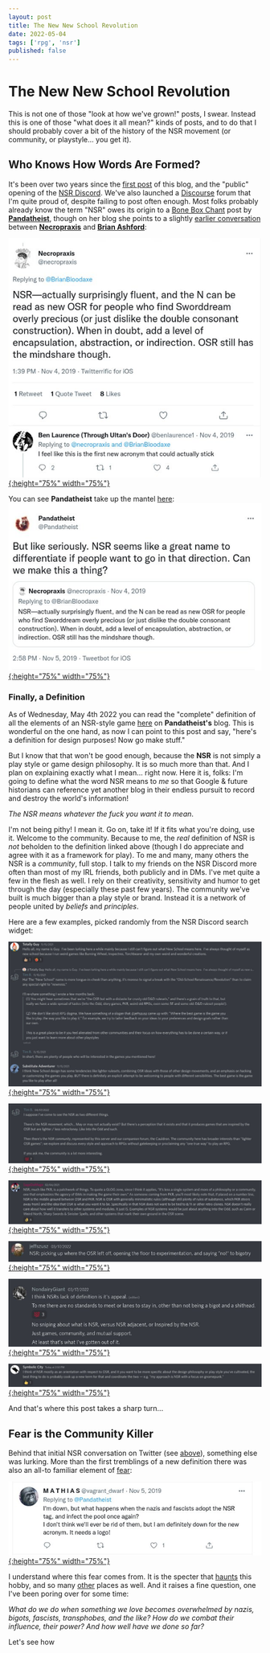 ```yaml
---
layout: post
title: The New New School Revolution
date: 2022-05-04
tags: ['rpg', 'nsr']
published: false
---
```


# The New New School Revolution

This is not one of those "look at how we've grown!" posts, I swear. Instead this is one of those "what does it all mean?" kinds of posts, and to do that I should probably cover a bit of the history of the NSR movement (or community, or playstyle... you get it).

## Who Knows How Words Are Formed?

It's been over two years since the [first post](/2020/01/19/what-is-the-nsr-part-1) of this blog, and the "public" opening of the [NSR Discord](https://cairnrpg.com/discord-server/). We've also launched a [Discourse](https://discourse.rpgcauldron.com/) forum that I'm quite proud of, despite failing to post often enough.
Most folks probably already know the term "NSR" owes its origin to a [Bone Box Chant](https://boneboxchant.wordpress.com/) post by [**Pandatheist**](https://twitter.com/Pandatheist), though on her blog she points to a slightly [earlier conversation](https://twitter.com/BrianBloodaxe/status/1191422690952990724) between **[Necropraxis](https://twitter.com/necropraxis)** and **[Brian Ashford](https://twitter.com/BrianBloodaxe)**:

[![Alt text](/img/the-new-new-nsr/the-new-new-nsr-4.jpg "click to embiggen"){:height="75%" width="75%"}](/img/the-new-new-nsr/the-new-new-nsr-4.jpg)

You can see **Pandatheist** take up the mantel [here](https://twitter.com/Pandatheist/status/1191806991863296000):
[![Alt text](/img/the-new-new-nsr/the-new-new-nsr-1.jpg "click to embiggen"){:height="75%" width="75%"}](/img/the-new-new-nsr/the-new-new-nsr-1.jpg)

### Finally, a Definition
As of Wednesday, May 4th 2022 you can read the "complete" definition of all the elements of an NSR-style game [here](https://boneboxchant.wordpress.com/2022/05/04/revisiting-the-nsr/) on **Pandatheist's** blog. This is wonderful on the one hand, as now I can point to this post and say, "here's a definition for design purposes! Now go make stuff."

But I know that that won't be good enough, because the **NSR** is not simply a play style or game design philosophy. It is so much more than that. And I plan on explaining exactly what I mean... right now. Here it is, folks: I'm going to define what the word NSR means to _me_ so that Google & future historians can reference yet another blog in their endless pursuit to record and destroy the world's information!

_The NSR means whatever the fuck you want it to mean_.

I'm not being pithy! I mean it. Go on, take it! If it fits what you're doing, use it. Welcome to the community. Because to me, the _real_ definition of NSR is _not_ beholden to the definition linked above (though I do appreciate and agree with it as a framework for play). To me and many, many others the NSR is a _community_, full stop. I talk to my friends on the NSR Discord more often than most of my IRL friends, both publicly and in DMs. I've met quite a few in the flesh as well. I rely on their creativity, sensitivity and humor to get through the day (especially these past few years). The community we've built is much bigger than a play style or brand. Instead it is a network of people united by _beliefs_ and _principles_.

Here are a few examples, picked randomly from the NSR Discord search widget:

[![Alt text](/img/the-new-new-nsr/the-new-new-nsr-5.jpg "click to embiggen"){:height="75%" width="75%"}](/img/the-new-new-nsr/the-new-new-nsr-5.jpg)

[![Alt text](/img/the-new-new-nsr/the-new-new-nsr-6.jpg "click to embiggen"){:height="75%" width="75%"}](/img/the-new-new-nsr/the-new-new-nsr-6.jpg)

[![Alt text](/img/the-new-new-nsr/the-new-new-nsr-7.jpg "click to embiggen"){:height="75%" width="75%"}](/img/the-new-new-nsr/the-new-new-nsr-7.jpg)

[![Alt text](/img/the-new-new-nsr/the-new-new-nsr-8.jpg "click to embiggen"){:height="75%" width="75%"}](/img/the-new-new-nsr/the-new-new-nsr-8.jpg)

[![Alt text](/img/the-new-new-nsr/the-new-new-nsr-9.jpg "click to embiggen"){:height="75%" width="75%"}](/img/the-new-new-nsr/the-new-new-nsr-9.jpg)

[![Alt text](/img/the-new-new-nsr/the-new-new-nsr-10.jpg "click to embiggen"){:height="75%" width="75%"}](/img/the-new-new-nsr/the-new-new-nsr-10.jpg)


And that's where this post takes a sharp turn...

## Fear is the Community Killer
Behind that initial NSR conversation on Twitter (see [above](#who-knows-how-words-are-formed)), something else was lurking. More than the first tremblings of a new definition there was also an all-to familiar element of [fear](https://twitter.com/vagrant_dwarf/status/1191842212218314753):

[![Alt text](/img/the-new-new-nsr/the-new-new-nsr-3.jpg "click to embiggen"){:height="75%" width="75%"}](/img/the-new-new-nsr/the-new-new-nsr-3.jpg)

I understand where this fear comes from. It is the specter that [haunts](https://lotbieth.blogspot.com/2022/03/protecting-our-spaces-response-to-raggi.html) this hobby, and so many [other](https://lotbieth.blogspot.com/2021/04/productive-scab-picking-on-oppressive.html) places as well. And it raises a fine question, one I've been poring over for some time:

_What do we do when something we love becomes overwhelmed by nazis, bigots, fascists, transphobes, and the like? How do we combat their influence, their power? And how well have we done so far?_

Let's see how
